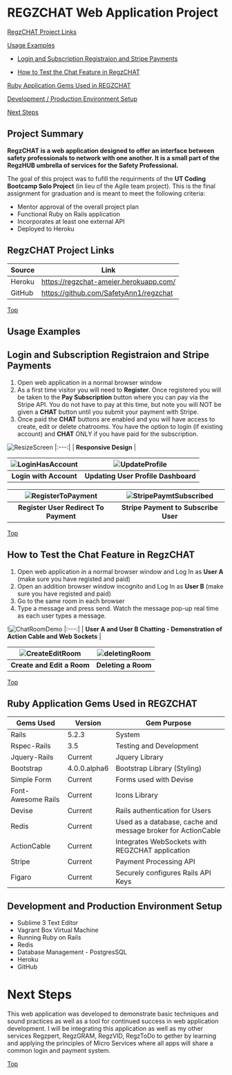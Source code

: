 # REGZCHAT Web Application Project

[RegzCHAT Project Links](#regzchat-project-links)

[Usage Examples](#usage-examples)

- [Login and Subscription Registraion and Stripe Payments ](#login-and-subscription-registraion-and-stripe-payments )

- [How to Test the Chat Feature in RegzCHAT](#how-to-test-the-chat-feature-in-regzchat)

[Ruby Application Gems Used in REGZCHAT](#ruby-application-gems-used-in-regzchat)

[Development / Production Environment Setup](#development-and-production-environment-setup)

[Next Steps](#next-steps)


## Project Summary

**RegzCHAT is a web application designed to offer an interface between safety professionals to network with one another.  It is a small part of the RegzHUB umbrella of services for the Safety Professional.**

The goal of this project was to fufill the requirments of the **UT Coding Bootcamp Solo Project** (in lieu of the Agile team project).  This is the final assignment for graduation and is meant to meet the following criteria:

- Mentor approval of the overall project plan
- Functional Ruby on Rails application
- Incorporates at least one external API
- Deployed to Heroku

## RegzCHAT Project Links
| Source | Link |
| ------ | ------ |
| Heroku | https://regzchat-ameier.herokuapp.com/ |
| GitHub | https://github.com/SafetyAnn1/regzchat |

[Top](#regzchat-web-application-project)
## Usage Examples

## Login and Subscription Registraion and Stripe Payments 
1. Open web application in a normal browser window 
2. As a first time visitor you will need to **Register**.  Once registered you will be taken to the **Pay Subscription** button where you can pay via the Stripe API.  You do not have to pay at this time, but note you will NOT be given a **CHAT** button until you submit your payment with Stripe.
3. Once paid the **CHAT** buttons are enabled and you will have access to create, edit or delete chatrooms. You have the option to login (if existing account) and **CHAT** ONLY if you have paid for the subscription.

![ResizeScreen](https://user-images.githubusercontent.com/52673792/71102580-5d1d0400-217e-11ea-829d-cae1d398fa28.gif)
|:---:|
| **Responsive Design** |

| ![LoginHasAccount](https://user-images.githubusercontent.com/52673792/71105816-c5baaf80-2183-11ea-8d1b-ade32c48ce81.gif)  | ![UpdateProfile](https://user-images.githubusercontent.com/52673792/71106136-66a96a80-2184-11ea-8021-a161df773df0.gif) |
|:---:|:---:|
| **Login with Account** | **Updating User Profile Dashboard** | 

| ![RegisterToPayment](https://user-images.githubusercontent.com/52673792/71107474-bee16c00-2186-11ea-8ae9-45332213d659.gif)  | ![StripePaymtSubscribed](https://user-images.githubusercontent.com/52673792/71107760-5ba40980-2187-11ea-8959-204dbe8461e4.gif) |
|:---:|:---:|
| **Register User Redirect To Payment** | **Stripe Payment to Subscribe User** | 

[Top](#regzchat-web-application-project)
## How to Test the Chat Feature in RegzCHAT

1. Open web application in a normal browser window and Log In as **User A** (make sure you have registed and paid)
2. Open an addition browser window incognito and Log In as **User B** (make sure you have registed and paid)
3. Go to the same room in each browser
4. Type a message and press send.  Watch the message pop-up real time as each user types a message.

!![ChatRoomDemo](https://user-images.githubusercontent.com/52673792/71127225-468fa080-21b0-11ea-9d10-b2aa70ba7527.gif)
|:---:|
| **User A and User B Chatting - Demonstration of Action Cable and Web Sockets** |

| ![CreateEditRoom](https://user-images.githubusercontent.com/52673792/71128174-3c6ea180-21b2-11ea-8739-0ab2cf502f97.gif)  | ![deletingRoom](https://user-images.githubusercontent.com/52673792/71128207-53ad8f00-21b2-11ea-81da-b4e01e4b8374.gif) |
|:---:|:---:|
| **Create and Edit a Room** | **Deleting a Room** | 


[Top](#regzchat-web-application-project)
## Ruby Application Gems Used in REGZCHAT

| Gems Used | Version |  Gem Purpose |
| ------ | ------ | ------ |
| Rails | 5.2.3 | System |
| Rspec-Rails | 3.5 |  Testing and Development |
| Jquery-Rails | Current | Jquery Library |
| Bootstrap | 4.0.0.alpha6 | Bootstrap Library (Styling) |
| Simple Form | Current | Forms used with Devise |
| Font-Awesome Rails | Current | Icons Library |
| Devise | Current | Rails authentication for Users |
| Redis | Current | Used as a database, cache and message broker for ActionCable |
| ActionCable | Current | Integrates WebSockets with REGZCHAT application |
| Stripe | Current | Payment Processing API |
| Figaro| Current | Securely configures Rails API Keys |


## Development and Production Environment Setup

- Sublime 3 Text Editor
- Vagrant Box Virtual Machine
- Running Ruby on Rails
- Redis
- Database Management - PostgresSQL
- Heroku
- GitHub


# Next Steps

This web application was developed to demonstrate basic techniques and sound practices as well as a tool for continued success in web application development. I will be integrating this application as well as my other services Regzpert, RegzGRAM, RegzVID, RegzToDo to gether by learning and applying the principles of Micro Services where all apps will share a common login and payment system.

[Top](#regzchat-web-application-project)

